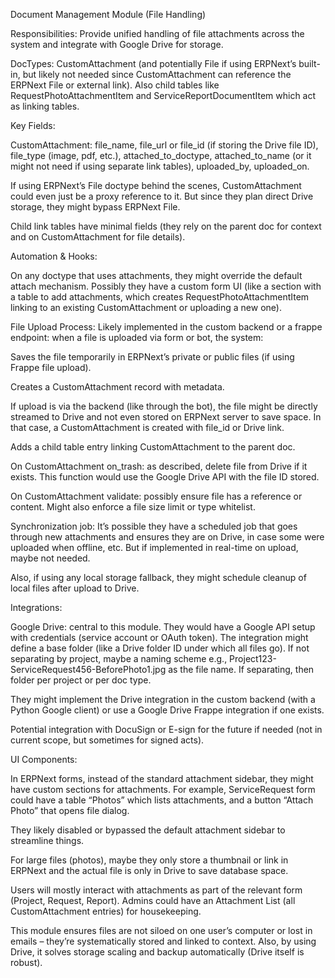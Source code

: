 Document Management Module (File Handling)

Responsibilities: Provide unified handling of file attachments across the system and integrate with Google Drive for storage.

DocTypes: CustomAttachment (and potentially File if using ERPNext’s built-in, but likely not needed since CustomAttachment can reference the ERPNext File or external link). Also child tables like RequestPhotoAttachmentItem and ServiceReportDocumentItem which act as linking tables.

Key Fields:

CustomAttachment: file_name, file_url or file_id (if storing the Drive file ID), file_type (image, pdf, etc.), attached_to_doctype, attached_to_name (or it might not need if using separate link tables), uploaded_by, uploaded_on.

If using ERPNext’s File doctype behind the scenes, CustomAttachment could even just be a proxy reference to it. But since they plan direct Drive storage, they might bypass ERPNext File.

Child link tables have minimal fields (they rely on the parent doc for context and on CustomAttachment for file details).


Automation & Hooks:

On any doctype that uses attachments, they might override the default attach mechanism. Possibly they have a custom form UI (like a section with a table to add attachments, which creates RequestPhotoAttachmentItem linking to an existing CustomAttachment or uploading a new one).

File Upload Process: Likely implemented in the custom backend or a frappe endpoint: when a file is uploaded via form or bot, the system:

Saves the file temporarily in ERPNext’s private or public files (if using Frappe file upload).

Creates a CustomAttachment record with metadata.

If upload is via the backend (like through the bot), the file might be directly streamed to Drive and not even stored on ERPNext server to save space. In that case, a CustomAttachment is created with file_id or Drive link.

Adds a child table entry linking CustomAttachment to the parent doc.


On CustomAttachment on_trash: as described, delete file from Drive if it exists. This function would use the Google Drive API with the file ID stored.

On CustomAttachment validate: possibly ensure file has a reference or content. Might also enforce a file size limit or type whitelist.

Synchronization job: It’s possible they have a scheduled job that goes through new attachments and ensures they are on Drive, in case some were uploaded when offline, etc. But if implemented in real-time on upload, maybe not needed.

Also, if using any local storage fallback, they might schedule cleanup of local files after upload to Drive.


Integrations:

Google Drive: central to this module. They would have a Google API setup with credentials (service account or OAuth token). The integration might define a base folder (like a Drive folder ID under which all files go). If not separating by project, maybe a naming scheme e.g., Project123-ServiceRequest456-BeforePhoto1.jpg as the file name. If separating, then folder per project or per doc type.

They might implement the Drive integration in the custom backend (with a Python Google client) or use a Google Drive Frappe integration if one exists.

Potential integration with DocuSign or E-sign for the future if needed (not in current scope, but sometimes for signed acts).


UI Components:

In ERPNext forms, instead of the standard attachment sidebar, they might have custom sections for attachments. For example, ServiceRequest form could have a table “Photos” which lists attachments, and a button “Attach Photo” that opens file dialog.

They likely disabled or bypassed the default attachment sidebar to streamline things.

For large files (photos), maybe they only store a thumbnail or link in ERPNext and the actual file is only in Drive to save database space.

Users will mostly interact with attachments as part of the relevant form (Project, Request, Report). Admins could have an Attachment List (all CustomAttachment entries) for housekeeping.



This module ensures files are not siloed on one user’s computer or lost in emails – they’re systematically stored and linked to context. Also, by using Drive, it solves storage scaling and backup automatically (Drive itself is robust).